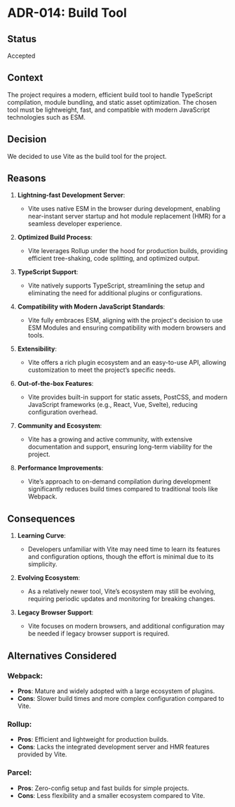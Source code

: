 # ADR-014: Build Tool

## Status

Accepted

## Context

The project requires a modern, efficient build tool to handle TypeScript
compilation, module bundling, and static asset optimization. The chosen tool
must be lightweight, fast, and compatible with modern JavaScript technologies
such as ESM.

## Decision

We decided to use Vite as the build tool for the project.

## Reasons

1. **Lightning-fast Development Server**:
   - Vite uses native ESM in the browser during development, enabling
     near-instant server startup and hot module replacement (HMR) for a seamless
     developer experience.

2. **Optimized Build Process**:
   - Vite leverages Rollup under the hood for production builds, providing
     efficient tree-shaking, code splitting, and optimized output.

3. **TypeScript Support**:
   - Vite natively supports TypeScript, streamlining the setup and eliminating
     the need for additional plugins or configurations.

4. **Compatibility with Modern JavaScript Standards**:
   - Vite fully embraces ESM, aligning with the project's decision to use ESM
     Modules and ensuring compatibility with modern browsers and tools.

5. **Extensibility**:
   - Vite offers a rich plugin ecosystem and an easy-to-use API, allowing
     customization to meet the project’s specific needs.

6. **Out-of-the-box Features**:
   - Vite provides built-in support for static assets, PostCSS, and modern
     JavaScript frameworks (e.g., React, Vue, Svelte), reducing configuration
     overhead.

7. **Community and Ecosystem**:
   - Vite has a growing and active community, with extensive documentation and
     support, ensuring long-term viability for the project.

8. **Performance Improvements**:
   - Vite’s approach to on-demand compilation during development significantly
     reduces build times compared to traditional tools like Webpack.

## Consequences

1. **Learning Curve**:
   - Developers unfamiliar with Vite may need time to learn its features and
     configuration options, though the effort is minimal due to its simplicity.

2. **Evolving Ecosystem**:
   - As a relatively newer tool, Vite’s ecosystem may still be evolving,
     requiring periodic updates and monitoring for breaking changes.

3. **Legacy Browser Support**:
   - Vite focuses on modern browsers, and additional configuration may be needed
     if legacy browser support is required.

## Alternatives Considered

### Webpack:
   - **Pros**: Mature and widely adopted with a large ecosystem of plugins.
   - **Cons**: Slower build times and more complex configuration compared to
     Vite.

### Rollup:
   - **Pros**: Efficient and lightweight for production builds.
   - **Cons**: Lacks the integrated development server and HMR features provided
     by Vite.

### Parcel:
   - **Pros**: Zero-config setup and fast builds for simple projects.
   - **Cons**: Less flexibility and a smaller ecosystem compared to Vite.

